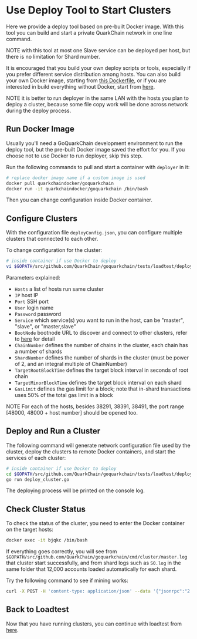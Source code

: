 # Use Deploy Tool to Start Clusters

Here we provide a deploy tool based on pre-built Docker image. With this tool you can build and start a private QuarkChain 
network in one line command. 

NOTE with this tool at most one Slave service can be deployed per host, but there is no limitation for Shard number.

It is encouraged that you build your own deploy scripts or tools, especially if you prefer different service distribution 
among hosts.  You can also build your own Docker image, starting from [this Dockerfile](../Dockerfile), or if you are 
interested in build everything without Docker, start from [here](../../../README.md#development-setup). 

NOTE it is better to run deployer in the same LAN with the hosts you plan to deploy a cluster, because some file copy work 
will be done across network during the deploy process. 

## Run Docker Image

Usually you'll need a GoQuarkChain development environment to run the deploy tool, but the pre-built Docker image 
saved the effort for you. If you choose not to use Docker to run deployer, skip this step.

Run the following commands to pull and start a container with `deployer` in it:

```bash
# replace docker image name if a custom image is used
docker pull quarkchaindocker/goquarkchain
docker run -it quarkchaindocker/goquarkchain /bin/bash 
```
Then you can change configuration inside Docker container.

## Configure Clusters
With the configuration file `deployConfig.json`, you can configure multiple clusters that connected to each other. 

To change configuration for the cluster:
```bash
# inside container if use Docker to deploy
vi $GOPATH/src/github.com/QuarkChain/goquarkchain/tests/loadtest/deployer/deployConfig.json
```
Parameters explained:
- `Hosts` a list of hosts run same cluster
- `IP` host IP
- `Port` SSH port
- `User` login name
- `Password` password
- `Service` which service(s) you want to run in the host, can be "master", "slave", or "master,slave"
- `BootNode` bootnode URL to discover and connect to other clusters, refer to [here](#running-multiple-clusters-and-boot-node) 
for detail
- `ChainNumber` defines the number of chains in the cluster, each chain has a number of shards 
- `ShardNumber` defines the number of shards in the cluster (must be power of 2, and an integral multiple of ChainNumber)
- `TargetRootBlockTime` defines the target block interval in seconds of root chain
- `TargetMinorBlockTime` defines the target block interval on each shard
- `GasLimit` defines the gas limit for a block; note that in-shard transactions uses 50% of the total gas limit in a block

NOTE For each of the hosts, besides 38291, 38391, 38491, the port range [48000, 48000 + host number] should be opened too.

## Deploy and Run a Cluster

The following command will generate network configuration file used by the cluster, deploy the clusters to remote Docker 
containers, and start the services of each cluster:

```bash
# inside container if use Docker to deploy
cd $GOPATH/src/github.com/QuarkChain/goquarkchain/tests/loadtest/deployer
go run deploy_cluster.go
```
The deploying process will be printed on the console log. 

## Check Cluster Status

To check the status of the cluster, you need to enter the Docker container on the target hosts: 
```bash
docker exec -it bjqkc /bin/bash
```
If everything goes correctly, you will see from `$GOPATH/src/github.com/QuarkChain/goquarkchain/cmd/cluster/master.log` that 
cluster start successfully, and from shard logs such as `S0.log` in the same folder that 12,000 accounts loaded automatically for each shard.

Try the following command to see if mining works:
```bash
curl -X POST -H 'content-type: application/json' --data '{"jsonrpc":"2.0","method":"setMining","params":[true],"id":0}' http://127.0.0.1:38491
```
## Back to Loadtest

Now that you have running clusters, you can continue with loadtest from [here](../README.md#generate-transactions).